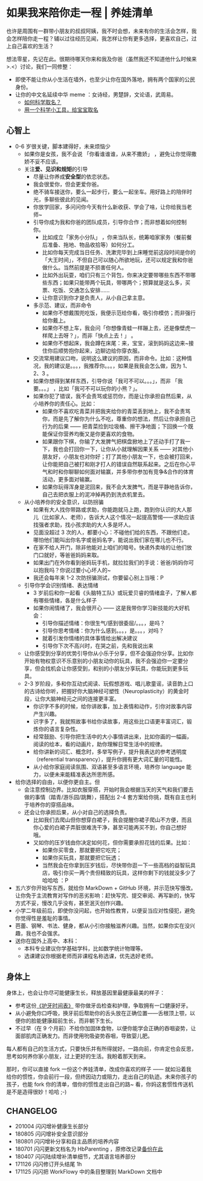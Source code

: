 # 如果我来陪你走一程 | 养娃清单


也许是周围有一群带小朋友的叔叔阿姨，我不时会想，未来有你的生活会怎样，我会怎样陪你走一程？辅以过往经历见闻，我怎样让你有更多选择，更喜欢自己，过上自己喜欢的生活？

想法零星，先记在此。很期待哪天你来和我及你爸（虽然我还不知道他什么时候来 >.<）讨论，我们一同修整：




- 即使不能让你从小生活在墙外，也至少让你在国外落地，拥有两个国家的公民身份。
- 让你的中文名延续中华 meme ：女诗经，男楚辞，文论语，武周易。
  - [如何科学取名？](http://note.openmindclub.com/science/YZP-name.html)
  - [用一个科学小工具，给宝宝取名](http://mp.weixin.qq.com/s/z3kX4CHjpFJy6fqFnCpQGg)

## 心智上

- 0-6 岁很关键，脚本建得好，未来烦恼少
	- 如果你是女孩，我不会说 「你看谁谁谁，从来不撒娇」 ，避免让你觉得撒娇不妥不应该。
	- 关注**爱、见识和规矩**的引导
		- 尽量让你养成**安全型**的依恋状态。
    	- 我会很爱你，但会更爱你爸。
    	- 绝不骑车接送你，要么一起步行，要么一起坐车。用好路上的陪伴时光，多聊些彼此的见闻。
		- 你放学回家，多问问你今天有什么新收获、学会了啥，让你给我当老师~
    	- 引导你成为我和你爸的团队成员，引导你合作；而非想着如何控制你。
    		- 比如成立「家务小分队」 ，你来当队长，统筹咱家家务（餐前餐后准备、拖地、物品收拾等）如何分工。
    		- 比如你每天完成当日任务、洗漱完毕到上床睡觉前这段时间是你的「大王时间」，不但自己可以随心所欲地玩，还可以规定我和你爸做什么。当然前提是不损害任何人。
    		- 比如外出玩耍，咱们只有三个背包，你来决定要带哪些东西不带哪些东西；如果只能带两个玩具，带哪两个；预算就是这么多，买票、吃饭、交通怎么安排……
    		- 让你意识到你才是负责人，从小自己拿主意。
		- 多示范、建议，而非命令
    		- 如果你不想戴围兜吃饭，我便示范给你看，吸引你模仿；而非强行给你戴上。
    		- 如果你不想上车，我会问「你想像青蛙一样蹦上去，还是像壁虎一样爬上去呀？」，而非「快点上去！」 。
    		- 如果你不想起床，我会蹲在床尾：来，宝宝，滚到妈妈这边来~接住你后顺势抱你起来，边聊边给你穿衣服。
		- 交流常用建议口吻，说明这么建议的原因，而非命令。比如：这种情况，我的建议是。。。，我推荐你。。。，如果是我我会怎么做，因为 1、2、3 。
		- 如果你想得到某样东西，引导你说「我可不可以。。。」，而非 「我要。。。」 ，比如「我可不可以玩你的小熊？」。
    	- 如果你犯了错误，我不会责骂或惩罚你，而是让你承担自然后果，从小培养你的责任心。比如：
    		- 如果你不喜欢吃青菜并把我夹给你的青菜丢到地上，我不会责骂你，而是先了解你为什么不吃，尊重你的想法，然后让你承担自己行为的后果 —— 把青菜捡到垃圾桶、擦干净地面；下回换一个既能保证你营养均衡又是你更喜欢的食物。
    		- 如果跟你下棋，你输了大发脾气把棋盘掀地上了还动手打了我一下，我也会打回你一下，让你从小就理解因果关系 —— 对其他小朋友好，小朋友也对你好；打了其他小朋友一下，也会被打回来，让你能把自己被打和刚才打人的错误自然联系起来。之后在你心平气和时和你聊聊如何面对输赢，并多带你参加有竞争&合作的体育活动，更多面对输赢。
    		- 如果你玩得浑身是泥回来，我不会大发脾气，而是平静地告诉你，自己去把衣服上的泥冲掉再扔到洗衣机里去。
    - 从小培养你的安全意识，以防拐骗
        - 如果有大人找你带路或求助，你能跑就马上跑，跑到你认识的大人那儿（比如家人、老师），告诉大人这个情况一起提高警惕——求助应该找强者求助，找小孩求助的大人多是坏人。
        - 见面没超过 3 次的人，都要小心：不碰他们给的东西，不跟他们走。哪怕他们能叫出你名字或爸妈名字，能说出我们家在哪儿也不行。
        - 在家不给人开门，除非他能对上咱们的暗号。快递外卖啥的让他们放门口就好，等爸爸妈妈来取。
        - 如果出门在外你看到爸妈玩手机，就拉拉我们的手说：爸爸/妈妈你可以抱我吗？你说过要小心坏人的~
        - 我还会每年来 1-2 次防拐骗测试，你要留心别上当哦：P
	- 引导你学会识别情绪、表达情绪
		- 3 岁前后和你一起看《头脑特工队》或玩爱贝睿的情绪盒子，了解人都有哪些情绪，各是什么样子
		- 如果你闹情绪了，我会很开心 —— 这是我带你学习新技能的大好机会：
			- 引导你描述情绪：你很生气/感到很委屈/。。。，是吗？
			- 引导你思考情绪：你为什么感到。。。，是。。。，对吗？
			- 就着引发你情绪的具体事情给出解决建议
			- 引导你下次不高兴时，在哭之前，先和我说出来
	- 让你感受到分享的优势引导你从小乐于分享，但不会强迫你分享。比如你开始有物权意识不乐意别的小朋友动你的玩具，我不会强迫你一定要分享，但会找机会让你感受到，和别的小朋友分享玩具，你能玩到更多玩具。
	- 2-3 岁阶段，多和你互动式阅读、玩假想游戏、唱儿歌童谣，读音韵上口的古诗给你听，把握好你大脑神经可塑性（Neuroplasticity）的黄金时段，让你大脑神经元之间的连接更丰富。
		- 你识字不多的时候，给你讲故事，加上表情和动作，引你对故事内容产生兴趣。
		- 识字多了，我就照故事书给你读故事，用这些比口语更丰富词汇，锻炼你的语言复杂性。
		- 经常鼓励、引导你把生活中的大小事情讲出来，比如你画的一幅画，阅读的绘本，看的动画片，助你理解日常生活中的规律。
		- 给你讲新的词汇、概念时，多举写例子，提升我表达的参考透明度（referential transparency），提升你拥有更大词汇量的可能性。
		- 从小给你家庭阅读氛围、双语甚至多语言环境，培养你 language 能力，以便未来能精准表达所思所感。
- 给你选择的自由，以便你更自主。但
    - 会注意控制边界。比如衣服穿搭，开始时我会根据当天的天气和我们要去做的事情（踏青/游乐园/跳舞），搭配出 2-4 套方案给你挑，既有自主也利于培养你的穿搭品味。
    - 还会让你承担后果，从小对自己的选择负责。
        - 比如我们去爬山但你想穿白裙子，我会提醒你裙子爬山不方便，而且你心爱的白裙子弄脏很难洗干净，甚至可能再买不到，你自己想好哦。
        - 又如你的压岁钱由你决定如何花，但你需要承担花钱的后果。比如：
            - 如果你买零食，那就要把它吃完；
            - 如果你买玩具，那就要把它玩透；
            - 当然我会在你拿到压岁钱后，尽快带你逛一下一些高档的益智玩具店，吸引你买一两个贵但精致的玩具，这样你剩下的钱就没多少了哈哈哈 ：P
- 五六岁你开始写东西，就给你 MarkDown + GitHub 环境，并示范快写慢改。让你免于主流教育对写作的恶劣影响：赶快写完、提交审阅、再写新的，快写方式不妥，慢改几乎没有，甚至泯灭创作兴趣。
- 小学二年级前后，即使你没问起，也开始性教育，以便妥当应对性侵犯，避免你觉得性是羞耻的事情。
- 芭蕾、钢琴、书法、健身，都从小引你接触滋养兴趣。当然，如果你实在没兴趣，我也不会强求。
- 送你在国外上高中、本科：
	- 本科专业建议你学基础学科，比如数学统计物理等。
	- 选课建议你根据老师而非课程名称选课，优先选好老师。

## 身体上

身体上，也会让你尽可能健康生长，释放基因里最健康最美的样子：
- 参考这份[《护牙时间表》](http://ishanshan.zoomquiet.top/clipping/hbteethcare.jpg) 带你做牙齿检查和护理，争取拥有一口健康好牙。
- 从小避免你口呼吸，换牙前后帮助你的舌头放在正确位置——舌根顶上颚，以便你的脸能健康超前生长，而非朝下生长。
- 不过早（在 9 个月前）不给你加固体食物，以便你能学会正确的吞咽姿势，让面部肌肉正确发力。而非使用吮吸姿势吞咽，导致婴儿肥。

每人都有自己的生活方式，只要快乐并有所得就好。一路向前，你肯定也会反思，思考如何养你家小朋友，过上更好的生活。我盼着那天到来。

那时，你可以直接 fork 一份这个养娃清单，改成你喜欢的样子 —— 就如沿着我给你的惯性，你会前行一段，但终因动力或阻力，走出自己的轨迹。未来你孩子的孩子，也能 fork 你的清单，借你的惯性走出自己的路~ 看，你妈这套惯性传送机是不是造得很妙！哈哈 ;-)


## CHANGELOG

- 201004 闪闪增补健康生长部分
- 180805 闪闪增补安全意识部分
- 180801 闪闪增补分享和自主品质的培养内容
- 180701 闪闪更新文档名为 HbParenting ，原修改记录[备份在此](https://github.com/ishanshan/ForFamily/commits/master/HbBreeding.md)
- 180407 闪闪陆续增补清单细节，尤其语言培养部分
- 171126 闪闪修订开头结尾 1h
- 171125 闪闪把 WorkFlowy 中的条目整理到 MarkDown 文档中
